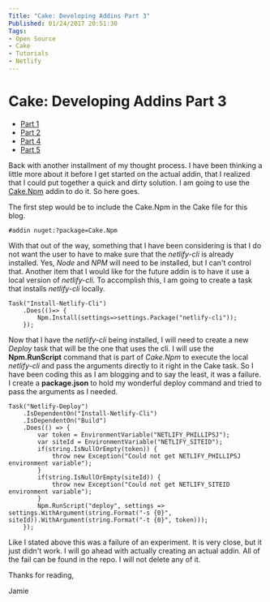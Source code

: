 ```yaml
---
Title: "Cake: Developing Addins Part 3"
Published: 01/24/2017 20:51:30
Tags: 
- Open Source
- Cake
- Tutorials
- Netlify
---
```

# Cake: Developing Addins Part 3

* [Part 1](http://www.phillipsj.net/posts/cake-developing-addins-part-1)
* [Part 2](http://www.phillipsj.net/posts/cake-developing-addins-part-2)
* [Part 4](http://www.phillipsj.net/posts/cake-developing-addins-part-4)
* [Part 5](http://www.phillipsj.net/posts/cake-developing-addins-part-5)

Back with another installment of my thought process. I have been thinking a little more about it before I get started on the actual addin, that I realized that I could put together a quick and dirty solution. I am going to use the [Cake.Npm](https://github.com/cake-contrib/Cake.Npm) addin to do it.  So here goes.

The first step would be to include the Cake.Npm in the Cake file for this blog.

```
#addin nuget:?package=Cake.Npm
```

With that out of the way, something that I have been considering is that I do not want the user to have to make sure that the *netlify-cli* is already installed. Yes, *Node* and *NPM* will need to be installed, but I can't control that. Another item that I would like for the future addin is to have it use a local version of *netlify-cli*.  To accomplish this, I am going to create a task that installs *netlify-cli* locally.

```
Task("Install-Netlify-Cli")
    .Does(()=> {
        Npm.Install(settings=>settings.Package("netlify-cli"));
    });
```

Now that I have the *netlify-cli* being installed, I will need to create a new *Deploy* task that will be the one that uses the cli. I will use the **Npm.RunScript** command that is part of *Cake.Npm* to execute the local *netlify-cli* and pass the arguments directly to it right in the Cake task. So I have been coding this as I am blogging and to say the least, it was a failure. I create a **package.json** to hold my wonderful deploy command and tried to pass the arguments as I needed.

```
Task("Netlify-Deploy")
    .IsDependentOn("Install-Netlify-Cli")
    .IsDependentOn("Build")
    .Does(() => {
        var token = EnvironmentVariable("NETLIFY_PHILLIPSJ");
        var siteId = EnvironmentVariable("NETLIFY_SITEID");
        if(string.IsNullOrEmpty(token)) {
            throw new Exception("Could not get NETLIFY_PHILLIPSJ environment variable");
        }
        if(string.IsNullOrEmpty(siteId)) {
            throw new Exception("Could not get NETLIFY_SITEID environment variable");
        }
        Npm.RunScript("deploy", settings => settings.WithArgument(string.Format("-s {0}", siteId)).WithArgument(string.Format("-t {0}", token)));
    });
```

Like I stated above this was a failure of an experiment. It is very close, but it just didn't work.  I will go ahead with actually creating an actual addin.  All of the fail can be found in the repo. I will not delete any of it.

Thanks for reading,

Jamie